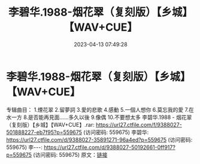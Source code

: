 ﻿---
title: 李碧华.1988-烟花翠（复刻版）【乡城】【WAV+CUE】
date: 2023-04-13 07:49:28
categories: WAV车载音乐、镜像
tags: 华语中文
---
# 李碧华.1988-烟花翠（复刻版）【乡城】【WAV+CUE】

专辑曲目：
1.煙花翠
2.留夢詞
3.愛的悲歌
4.感動
5.一個人想你
6.莫忘我的愛
7.在水一方
8.是否能再見面……多久以後
9.像偶
10.不要想太多
李碧华.1988 - 烟花翠（复刻版）【乡城】【WAV+CUE】.rar: https://url27.ctfile.com/f/9388027-501888227-eb7f95?p=559675
(访问密码: 559675)
李碧华: https://url27.ctfile.com/d/9388027-35891271-96a4ed?p=559675
(访问密码: 559675)
李---: https://url27.ctfile.com/d/9388027-50192661-0ff917?p=559675
(访问密码: 559675)
原文：[链接](https://blog.sina.com.cn/s/blog_1647c7e76010311f5.html)
